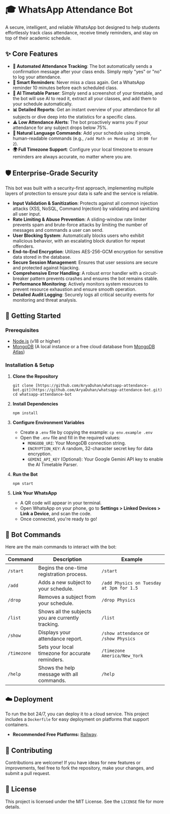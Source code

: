 # 🎓 WhatsApp Attendance Bot

A secure, intelligent, and reliable WhatsApp bot designed to help students effortlessly track class attendance, receive timely reminders, and stay on top of their academic schedule.

## ✨ Core Features

* **🤖 Automated Attendance Tracking**: The bot automatically sends a confirmation message after your class ends. Simply reply "yes" or "no" to log your attendance.
* **🔔 Smart Reminders**: Never miss a class again. Get a WhatsApp reminder 10 minutes before each scheduled class.
* **📸 AI Timetable Parser**: Simply send a screenshot of your timetable, and the bot will use AI to read it, extract all your classes, and add them to your schedule automatically.
* **📊 Detailed Reports**: Get an instant overview of your attendance for all subjects or dive deep into the statistics for a specific class.
* **⚠️ Low Attendance Alerts**: The bot proactively warns you if your attendance for any subject drops below 75%.
* **💬 Natural Language Commands**: Add your schedule using simple, human-readable commands (e.g., `/add Math on Monday at 10:00 for 2`).
* **🌍 Full Timezone Support**: Configure your local timezone to ensure reminders are always accurate, no matter where you are.

## 🛡️ Enterprise-Grade Security

This bot was built with a security-first approach, implementing multiple layers of protection to ensure your data is safe and the service is reliable.

* **Input Validation & Sanitization**: Protects against all common injection attacks (XSS, NoSQL, Command Injection) by validating and sanitizing all user input.
* **Rate Limiting & Abuse Prevention**: A sliding-window rate limiter prevents spam and brute-force attacks by limiting the number of messages and commands a user can send.
* **User Blocking System**: Automatically blocks users who exhibit malicious behavior, with an escalating block duration for repeat offenders.
* **End-to-End Encryption**: Utilizes AES-256-GCM encryption for sensitive data stored in the database.
* **Secure Session Management**: Ensures that user sessions are secure and protected against hijacking.
* **Comprehensive Error Handling**: A robust error handler with a circuit-breaker pattern prevents crashes and ensures the bot remains stable.
* **Performance Monitoring**: Actively monitors system resources to prevent resource exhaustion and ensure smooth operation.
* **Detailed Audit Logging**: Securely logs all critical security events for monitoring and threat analysis.

## 🚀 Getting Started

### Prerequisites

* [Node.js](https://nodejs.org/) (v18 or higher)
* [MongoDB](https://www.mongodb.com/try/download/community) (A local instance or a free cloud database from [MongoDB Atlas](https://cloud.mongodb.com/))

### Installation & Setup

1.  **Clone the Repository**
    ```
    git clone [https://github.com/AryaDuhan/whatsapp-attendance-bot.git](https://github.com/AryaDuhan/whatsapp-attendance-bot.git)
    cd whatsapp-attendance-bot
    ```

2.  **Install Dependencies**
    ```
    npm install
    ```

3.  **Configure Environment Variables**
    * Create a `.env` file by copying the example: `cp env.example .env`
    * Open the `.env` file and fill in the required values:
        * `MONGODB_URI`: Your MongoDB connection string.
        * `ENCRYPTION_KEY`: A random, 32-character secret key for data encryption.
        * `GEMINI_API_KEY` (Optional): Your Google Gemini API key to enable the AI Timetable Parser.

4.  **Run the Bot**
    ```
    npm start
    ```

5.  **Link Your WhatsApp**
    * A QR code will appear in your terminal.
    * Open WhatsApp on your phone, go to **Settings > Linked Devices > Link a Device**, and scan the code.
    * Once connected, you're ready to go!

## 🤖 Bot Commands

Here are the main commands to interact with the bot:

| Command     | Description                                      | Example                                     |
| ----------- | ------------------------------------------------ | ------------------------------------------- |
| `/start`    | Begins the one-time registration process.        | `/start`                                    |
| `/add`      | Adds a new subject to your schedule.             | `/add Physics on Tuesday at 3pm for 1.5`    |
| `/drop`     | Removes a subject from your schedule.            | `/drop Physics`                             |
| `/list`     | Shows all the subjects you are currently tracking. | `/list`                                     |
| `/show`     | Displays your attendance report.                 | `/show attendance` or `/show Physics`       |
| `/timezone` | Sets your local timezone for accurate reminders.   | `/timezone America/New_York`                |
| `/help`     | Shows the help message with all commands.        | `/help`                                     |

## ☁️ Deployment

To run the bot 24/7, you can deploy it to a cloud service. This project includes a `Dockerfile` for easy deployment on platforms that support containers.

* **Recommended Free Platforms:** [Railway](https://railway.app/).

## 🤝 Contributing

Contributions are welcome! If you have ideas for new features or improvements, feel free to fork the repository, make your changes, and submit a pull request.

## 📝 License

This project is licensed under the MIT License. See the `LICENSE` file for more details.
